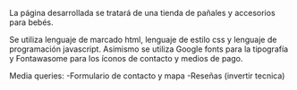 La página desarrollada se tratará de una tienda de pañales y accesorios para bebés.

Se utiliza lenguaje de marcado html, lenguaje de estilo css y lenguaje de programación javascript.
Asimismo se utiliza Google fonts para la tipografía y Fontawasome para los íconos de contacto y medios de pago.

Media queries:
-Formulario de contacto y mapa
-Reseñas (invertir tecnica)


